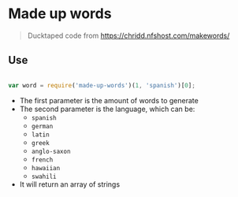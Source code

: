 # Made up words

> Ducktaped code from https://chridd.nfshost.com/makewords/

## Use

```js

var word = require('made-up-words')(1, 'spanish')[0];
```

- The first parameter is the amount of words to generate
- The second parameter is the language, which can be:
  - `spanish`
  - `german`
  - `latin`
  - `greek`
  - `anglo-saxon`
  - `french`
  - `hawaiian`
  - `swahili`
- It will return an array of strings

